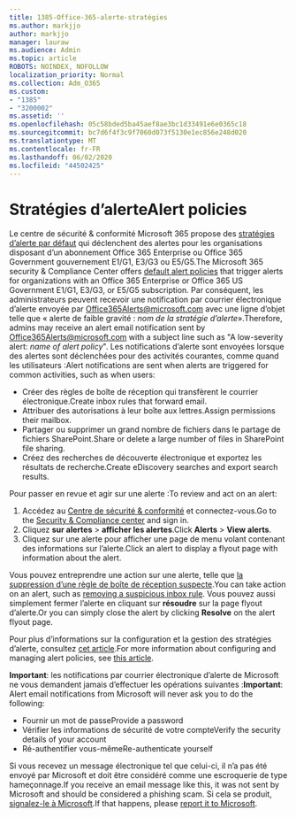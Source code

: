 ```yaml
---
title: 1385-Office-365-alerte-stratégies
ms.author: markjjo
author: markjjo
manager: lauraw
ms.audience: Admin
ms.topic: article
ROBOTS: NOINDEX, NOFOLLOW
localization_priority: Normal
ms.collection: Adm_O365
ms.custom:
- "1385"
- "3200002"
ms.assetid: ''
ms.openlocfilehash: 05c58bded5ba45aef8ae3bc1d33491e6e0365c18
ms.sourcegitcommit: bc7d6f4f3c9f7060d073f5130e1ec856e248d020
ms.translationtype: MT
ms.contentlocale: fr-FR
ms.lasthandoff: 06/02/2020
ms.locfileid: "44502425"
---
```

# <a name="alert-policies"></a><span data-ttu-id="22b1a-102">Stratégies d’alerte</span><span class="sxs-lookup"><span data-stu-id="22b1a-102">Alert policies</span></span>

<span data-ttu-id="22b1a-103">Le centre de sécurité & conformité Microsoft 365 propose des [stratégies d’alerte par défaut](https://docs.microsoft.com/microsoft-365/compliance/alert-policies#default-alert-policies) qui déclenchent des alertes pour les organisations disposant d’un abonnement Office 365 Enterprise ou Office 365 Government gouvernement E1/G1, E3/G3 ou E5/G5.</span><span class="sxs-lookup"><span data-stu-id="22b1a-103">The Microsoft 365 security & Compliance Center offers [default alert policies](https://docs.microsoft.com/microsoft-365/compliance/alert-policies#default-alert-policies) that trigger alerts for organizations with an Office 365 Enterprise or Office 365 US Government E1/G1, E3/G3, or E5/G5 subscription.</span></span> <span data-ttu-id="22b1a-104">Par conséquent, les administrateurs peuvent recevoir une notification par courrier électronique d’alerte envoyée par Office365Alerts@microsoft.com avec une ligne d’objet telle que « alerte de faible gravité : *nom de la stratégie d’alerte*».</span><span class="sxs-lookup"><span data-stu-id="22b1a-104">Therefore, admins may receive an alert email notification sent by Office365Alerts@microsoft.com with a subject line such as "A low-severity alert: *name of alert policy*".</span></span> <span data-ttu-id="22b1a-105">Les notifications d’alerte sont envoyées lorsque des alertes sont déclenchées pour des activités courantes, comme quand les utilisateurs :</span><span class="sxs-lookup"><span data-stu-id="22b1a-105">Alert notifications are sent when alerts are triggered for common activities, such as when users:</span></span>

- <span data-ttu-id="22b1a-106">Créer des règles de boîte de réception qui transfèrent le courrier électronique.</span><span class="sxs-lookup"><span data-stu-id="22b1a-106">Create inbox rules that forward email.</span></span>
- <span data-ttu-id="22b1a-107">Attribuer des autorisations à leur boîte aux lettres.</span><span class="sxs-lookup"><span data-stu-id="22b1a-107">Assign permissions their mailbox.</span></span>
- <span data-ttu-id="22b1a-108">Partager ou supprimer un grand nombre de fichiers dans le partage de fichiers SharePoint.</span><span class="sxs-lookup"><span data-stu-id="22b1a-108">Share or delete a large number of files in SharePoint file sharing.</span></span>
- <span data-ttu-id="22b1a-109">Créez des recherches de découverte électronique et exportez les résultats de recherche.</span><span class="sxs-lookup"><span data-stu-id="22b1a-109">Create eDiscovery searches and export search results.</span></span>

<span data-ttu-id="22b1a-110">Pour passer en revue et agir sur une alerte :</span><span class="sxs-lookup"><span data-stu-id="22b1a-110">To review and act on an alert:</span></span>

1. <span data-ttu-id="22b1a-111">Accédez au [Centre de sécurité & conformité](https://protection.office.com) et connectez-vous.</span><span class="sxs-lookup"><span data-stu-id="22b1a-111">Go to the [Security & Compliance center](https://protection.office.com) and sign in.</span></span>
2. <span data-ttu-id="22b1a-112">Cliquez **sur alertes**  >  **afficher les alertes**.</span><span class="sxs-lookup"><span data-stu-id="22b1a-112">Click **Alerts** > **View alerts**.</span></span>
3. <span data-ttu-id="22b1a-113">Cliquez sur une alerte pour afficher une page de menu volant contenant des informations sur l’alerte.</span><span class="sxs-lookup"><span data-stu-id="22b1a-113">Click an alert to display a flyout page with information about the alert.</span></span>

<span data-ttu-id="22b1a-114">Vous pouvez entreprendre une action sur une alerte, telle que [la suppression d’une règle de boîte de réception suspecte](https://docs.microsoft.com/microsoft-365/security/office-365-security/responding-to-a-compromised-email-account).</span><span class="sxs-lookup"><span data-stu-id="22b1a-114">You can take action on an alert, such as [removing a suspicious inbox rule](https://docs.microsoft.com/microsoft-365/security/office-365-security/responding-to-a-compromised-email-account).</span></span> <span data-ttu-id="22b1a-115">Vous pouvez aussi simplement fermer l’alerte en cliquant sur **résoudre** sur la page flyout d’alerte.</span><span class="sxs-lookup"><span data-stu-id="22b1a-115">Or you can simply close the alert by clicking **Resolve** on the alert flyout page.</span></span>

<span data-ttu-id="22b1a-116">Pour plus d’informations sur la configuration et la gestion des stratégies d’alerte, consultez [cet article](https://docs.microsoft.com/microsoft-365/compliance/alert-policies).</span><span class="sxs-lookup"><span data-stu-id="22b1a-116">For more information about configuring and managing alert policies, see  [this article](https://docs.microsoft.com/microsoft-365/compliance/alert-policies).</span></span>

<span data-ttu-id="22b1a-117">**Important**: les notifications par courrier électronique d’alerte de Microsoft ne vous demandent jamais d’effectuer les opérations suivantes :</span><span class="sxs-lookup"><span data-stu-id="22b1a-117">**Important**: Alert email notifications from Microsoft will never ask you to do the following:</span></span>

- <span data-ttu-id="22b1a-118">Fournir un mot de passe</span><span class="sxs-lookup"><span data-stu-id="22b1a-118">Provide a password</span></span>
- <span data-ttu-id="22b1a-119">Vérifier les informations de sécurité de votre compte</span><span class="sxs-lookup"><span data-stu-id="22b1a-119">Verify the security details of your account</span></span>
- <span data-ttu-id="22b1a-120">Ré-authentifier vous-même</span><span class="sxs-lookup"><span data-stu-id="22b1a-120">Re-authenticate yourself</span></span>

<span data-ttu-id="22b1a-121">Si vous recevez un message électronique tel que celui-ci, il n’a pas été envoyé par Microsoft et doit être considéré comme une escroquerie de type hameçonnage.</span><span class="sxs-lookup"><span data-stu-id="22b1a-121">If you receive an email message like this, it was not sent by Microsoft and should be considered a phishing scam.</span></span> <span data-ttu-id="22b1a-122">Si cela se produit, [signalez-le à Microsoft](https://docs.microsoft.com/microsoft-365/security/office-365-security/report-junk-email-and-phishing-scams-in-outlook-on-the-web-eop).</span><span class="sxs-lookup"><span data-stu-id="22b1a-122">If that happens, please [report it to Microsoft](https://docs.microsoft.com/microsoft-365/security/office-365-security/report-junk-email-and-phishing-scams-in-outlook-on-the-web-eop).</span></span>